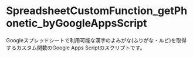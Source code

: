 # SpreadsheetCustomFunction_getPhonetic_byGoogleAppsScript
Googleスプレッドシートで利用可能な漢字のよみがな(ふりがな・ルビ)を取得するカスタム関数のGoogle Apps Scriptのスクリプトです。
